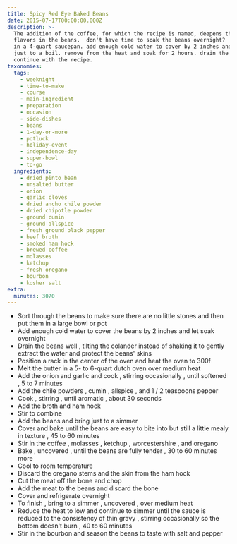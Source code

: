 ```yaml
---
title: Spicy Red Eye Baked Beans
date: 2015-07-17T00:00:00.000Z
description: >-
  The addition of the coffee, for which the recipe is named, deepens the other
  flavors in the beans.  don't have time to soak the beans overnight?  put them
  in a 4-quart saucepan. add enough cold water to cover by 2 inches and bring
  just to a boil. remove from the heat and soak for 2 hours. drain the beans and
  continue with the recipe.
taxonomies:
  tags:
    - weeknight
    - time-to-make
    - course
    - main-ingredient
    - preparation
    - occasion
    - side-dishes
    - beans
    - 1-day-or-more
    - potluck
    - holiday-event
    - independence-day
    - super-bowl
    - to-go
  ingredients:
    - dried pinto bean
    - unsalted butter
    - onion
    - garlic cloves
    - dried ancho chile powder
    - dried chipotle powder
    - ground cumin
    - ground allspice
    - fresh ground black pepper
    - beef broth
    - smoked ham hock
    - brewed coffee
    - molasses
    - ketchup
    - fresh oregano
    - bourbon
    - kosher salt
extra:
  minutes: 3070
---
```

 - Sort through the beans to make sure there are no little stones and then put them in a large bowl or pot
 - Add enough cold water to cover the beans by 2 inches and let soak overnight
 - Drain the beans well , tilting the colander instead of shaking it to gently extract the water and protect the beans' skins
 - Position a rack in the center of the oven and heat the oven to 300f
 - Melt the butter in a 5- to 6-quart dutch oven over medium heat
 - Add the onion and garlic and cook , stirring occasionally , until softened , 5 to 7 minutes
 - Add the chile powders , cumin , allspice , and 1 / 2 teaspoons pepper
 - Cook , stirring , until aromatic , about 30 seconds
 - Add the broth and ham hock
 - Stir to combine
 - Add the beans and bring just to a simmer
 - Cover and bake until the beans are easy to bite into but still a little mealy in texture , 45 to 60 minutes
 - Stir in the coffee , molasses , ketchup , worcestershire , and oregano
 - Bake , uncovered , until the beans are fully tender , 30 to 60 minutes more
 - Cool to room temperature
 - Discard the oregano stems and the skin from the ham hock
 - Cut the meat off the bone and chop
 - Add the meat to the beans and discard the bone
 - Cover and refrigerate overnight
 - To finish , bring to a simmer , uncovered , over medium heat
 - Reduce the heat to low and continue to simmer until the sauce is reduced to the consistency of thin gravy , stirring occasionally so the bottom doesn't burn , 40 to 60 minutes
 - Stir in the bourbon and season the beans to taste with salt and pepper
